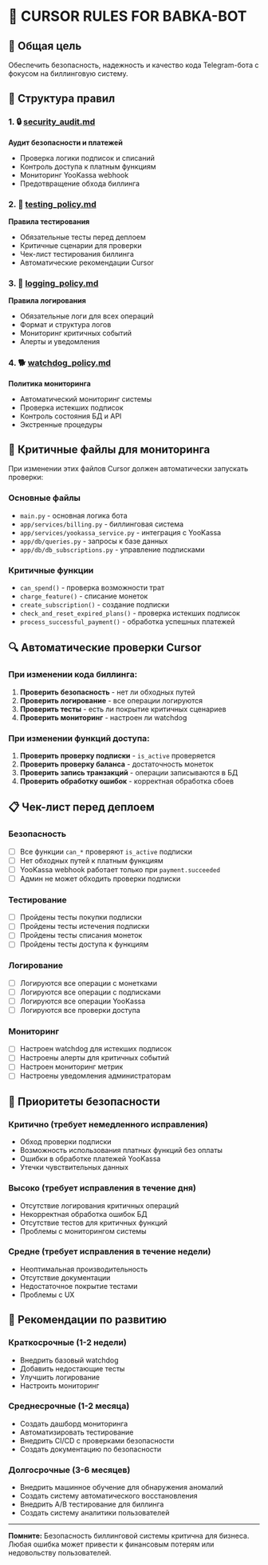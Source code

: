 # 🧱 CURSOR RULES FOR BABKA-BOT

## 🎯 Общая цель
Обеспечить безопасность, надежность и качество кода Telegram-бота с фокусом на биллинговую систему.

## 📁 Структура правил

### 1. 🔒 [security_audit.md](./security_audit.md)
**Аудит безопасности и платежей**
- Проверка логики подписок и списаний
- Контроль доступа к платным функциям
- Мониторинг YooKassa webhook
- Предотвращение обхода биллинга

### 2. 🧪 [testing_policy.md](./testing_policy.md)
**Правила тестирования**
- Обязательные тесты перед деплоем
- Критичные сценарии для проверки
- Чек-лист тестирования биллинга
- Автоматические рекомендации Cursor

### 3. 📜 [logging_policy.md](./logging_policy.md)
**Правила логирования**
- Обязательные логи для всех операций
- Формат и структура логов
- Мониторинг критичных событий
- Алерты и уведомления

### 4. 🐕 [watchdog_policy.md](./watchdog_policy.md)
**Политика мониторинга**
- Автоматический мониторинг системы
- Проверка истекших подписок
- Контроль состояния БД и API
- Экстренные процедуры

## 🚨 Критичные файлы для мониторинга

При изменении этих файлов Cursor должен автоматически запускать проверки:

### Основные файлы
- `main.py` - основная логика бота
- `app/services/billing.py` - биллинговая система
- `app/services/yookassa_service.py` - интеграция с YooKassa
- `app/db/queries.py` - запросы к базе данных
- `app/db/db_subscriptions.py` - управление подписками

### Критичные функции
- `can_spend()` - проверка возможности трат
- `charge_feature()` - списание монеток
- `create_subscription()` - создание подписки
- `check_and_reset_expired_plans()` - проверка истекших подписок
- `process_successful_payment()` - обработка успешных платежей

## 🔍 Автоматические проверки Cursor

### При изменении кода биллинга:
1. **Проверить безопасность** - нет ли обходных путей
2. **Проверить логирование** - все операции логируются
3. **Проверить тесты** - есть ли покрытие критичных сценариев
4. **Проверить мониторинг** - настроен ли watchdog

### При изменении функций доступа:
1. **Проверить проверку подписки** - `is_active` проверяется
2. **Проверить проверку баланса** - достаточность монеток
3. **Проверить запись транзакций** - операции записываются в БД
4. **Проверить обработку ошибок** - корректная обработка сбоев

## 📋 Чек-лист перед деплоем

### Безопасность
- [ ] Все функции `can_*` проверяют `is_active` подписки
- [ ] Нет обходных путей к платным функциям
- [ ] YooKassa webhook работает только при `payment.succeeded`
- [ ] Админ не может обходить проверки подписки

### Тестирование
- [ ] Пройдены тесты покупки подписки
- [ ] Пройдены тесты истечения подписки
- [ ] Пройдены тесты списания монеток
- [ ] Пройдены тесты доступа к функциям

### Логирование
- [ ] Логируются все операции с монетками
- [ ] Логируются все операции с подписками
- [ ] Логируются все операции YooKassa
- [ ] Логируются все проверки доступа

### Мониторинг
- [ ] Настроен watchdog для истекших подписок
- [ ] Настроены алерты для критичных событий
- [ ] Настроен мониторинг метрик
- [ ] Настроены уведомления администраторам

## 🎯 Приоритеты безопасности

### Критично (требует немедленного исправления)
- Обход проверки подписки
- Возможность использования платных функций без оплаты
- Ошибки в обработке платежей YooKassa
- Утечки чувствительных данных

### Высоко (требует исправления в течение дня)
- Отсутствие логирования критичных операций
- Некорректная обработка ошибок БД
- Отсутствие тестов для критичных функций
- Проблемы с мониторингом системы

### Средне (требует исправления в течение недели)
- Неоптимальная производительность
- Отсутствие документации
- Недостаточное покрытие тестами
- Проблемы с UX

## 🚀 Рекомендации по развитию

### Краткосрочные (1-2 недели)
- Внедрить базовый watchdog
- Добавить недостающие тесты
- Улучшить логирование
- Настроить мониторинг

### Среднесрочные (1-2 месяца)
- Создать дашборд мониторинга
- Автоматизировать тестирование
- Внедрить CI/CD с проверками безопасности
- Создать документацию по безопасности

### Долгосрочные (3-6 месяцев)
- Внедрить машинное обучение для обнаружения аномалий
- Создать систему автоматического восстановления
- Внедрить A/B тестирование для биллинга
- Создать систему аналитики пользователей

---

**Помните:** Безопасность биллинговой системы критична для бизнеса. Любая ошибка может привести к финансовым потерям или недовольству пользователей.
